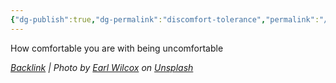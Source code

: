 ```yaml
---
{"dg-publish":true,"dg-permalink":"discomfort-tolerance","permalink":"/discomfort-tolerance/","noteIcon":"","created":"2023-08-17T15:16:38","updated":"2023-08-20T12:17:29.256-04:00"}
---
```




How comfortable you are with being uncomfortable


*[Backlink](https://unsplash.com/photos/6Qu69a-BZJA) | Photo by [Earl Wilcox](https://unsplash.com/@earl_plannerzone?utm_source=Obsidian%20Image%20Inserter%20Plugin&utm_medium=referral) on [Unsplash](https://unsplash.com/?utm_source=Obsidian%20Image%20Inserter%20Plugin&utm_medium=referral)*
